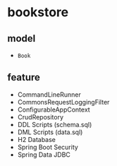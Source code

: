 # bookstore

## model

- `Book`

## feature

- CommandLineRunner
- CommonsRequestLoggingFilter
- ConfigurableAppContext
- CrudRepository
- DDL Scripts (schema.sql)
- DML Scripts (data.sql)
- H2 Database
- Spring Boot Security
- Spring Data JDBC